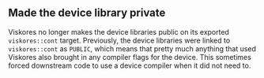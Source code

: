 ## Made the device library private

Viskores no longer makes the device libraries public on its exported
`viskores::cont` target. Previously, the device libraries were linked to
`viskores::cont` as `PUBLIC`, which means that pretty much anything that used
Viskores also brought in any compiler flags for the device. This sometimes
forced downstream code to use a device compiler when it did not need to.
